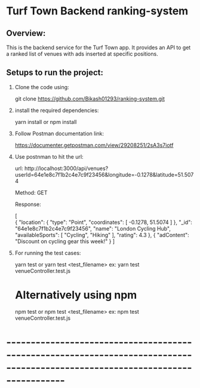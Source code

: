 # Turf Town Backend ranking-system

## Overview:

This is the backend service for the Turf Town app. It provides an API to get a ranked list of venues with ads inserted at specific positions.

## Setups to run the project:

1. Clone the code using:

    git clone https://github.com/Bikash01293/ranking-system.git

2. install the required dependencies:

    yarn install or npm install

3. Follow Postman documentation link:

    https://documenter.getpostman.com/view/29208251/2sA3s7iotf

4. Use postnman to hit the url:

    url: http://localhost:3000/api/venues?userId=64e1e8c7f1b2c4e7c9f23456&longitude=-0.1278&latitude=51.5074

    Method: GET

    Response:

    [   
        {
            "location": {
                "type": "Point",
                "coordinates": [
                    -0.1278,
                    51.5074
                ]
            },
            "_id": "64e1e8c7f1b2c4e7c9f23456",
            "name": "London Cycling Hub",
            "availableSports": [
                "Cycling",
                "Hiking"
            ],
            "rating": 4.3
        },
        {
            "adContent": "Discount on cycling gear this week!"
        }
    ]

5. For running the test cases:

    yarn test
        or
    yarn test <test_filename>
    ex: yarn test venueController.test.js

    # Alternatively using npm

    npm test
        or
    npm test <test_filename>
    ex: npm test venueController.test.js


# ------------------------------------------------------------------------------------------------------------------------------
